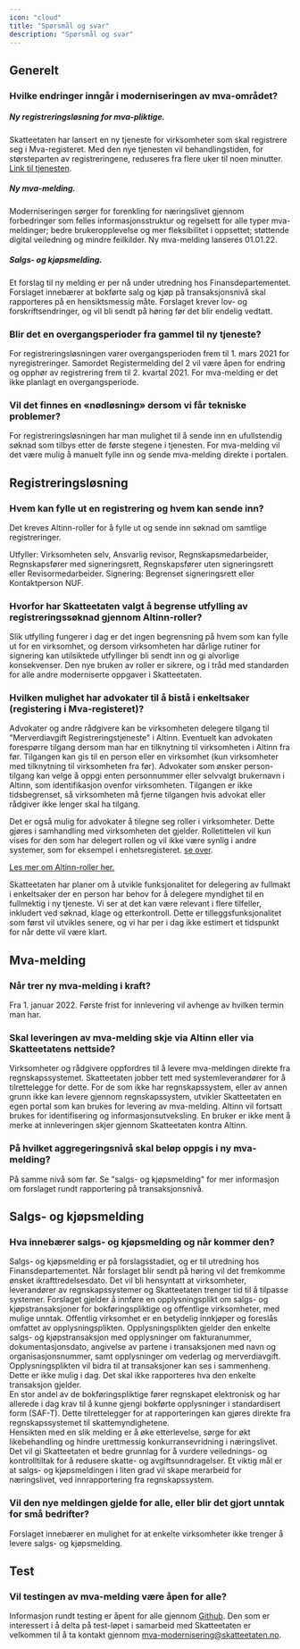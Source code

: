```yaml
---
icon: "cloud"
title: "Spørsmål og svar"
description: "Spørsmål og svar"
---
```


## Generelt

### Hvilke endringer inngår i moderniseringen av mva-området? 

##### Ny registreringsløsning for mva-pliktige.
Skatteetaten har lansert en ny tjeneste for virksomheter som skal registrere seg i Mva-registeret. Med den nye tjenesten vil behandlingstiden, for størsteparten av registreringene, reduseres fra flere uker til noen minutter. [Link til tjenesten](https://www.skatteetaten.no/bedrift-og-organisasjon/avgifter/mva/registrere/).

##### Ny mva-melding.
Moderniseringen sørger for forenkling for næringslivet gjennom forbedringer som felles informasjonsstruktur og regelsett for alle typer mva-meldinger; bedre brukeropplevelse og mer fleksibilitet i oppsettet; støttende digital veiledning og mindre feilkilder. Ny mva-melding lanseres 01.01.22.

##### Salgs- og kjøpsmelding.
Et forslag til ny melding er per nå under utredning hos Finansdepartementet. Forslaget innebærer at bokførte salg og kjøp på transaksjonsnivå skal rapporteres på en hensiktsmessig måte. Forslaget krever lov- og forskriftsendringer, og vil bli sendt på høring før det blir endelig vedtatt.

### Blir det en overgangsperioder fra gammel til ny tjeneste?
  
For registreringsløsningen varer overgangsperioden frem til 1. mars 2021 for nyregistreringer. Samordet Registermelding del 2 vil være åpen for endring og opphør av registrering frem til 2. kvartal 2021. 
For mva-melding er det ikke planlagt en overgangsperiode.

### Vil det finnes en «nødløsning» dersom vi får tekniske problemer?
  
For registreringsløsningen har man mulighet til å sende inn en ufullstendig søknad som tilbys etter de første stegene i tjenesten. 
For mva-melding vil det være mulig å manuelt fylle inn og sende mva-melding direkte i portalen.
 

## Registreringsløsning

### Hvem kan fylle ut en registrering og hvem kan sende inn? 
  
Det kreves Altinn-roller for å fylle ut og sende inn søknad om samtlige registreringer. 

Utfyller: Virksomheten selv, Ansvarlig revisor, Regnskapsmedarbeider, Regnskapsfører med signeringsrett, Regnskapsfører uten signeringsrett eller Revisormedarbeider.
Signering: Begrenset signeringsrett eller Kontaktperson NUF.


### Hvorfor har Skatteetaten valgt å begrense utfylling av registreringssøknad gjennom Altinn-roller?
  
Slik utfylling fungerer i dag er det ingen begrensning på hvem som kan fylle ut for en virksomhet, og dersom virksomheten har dårlige rutiner for signering kan utilsiktede utfyllinger bli sendt inn og gi alvorlige konsekvenser. Den nye bruken av roller er sikrere, og i tråd med standarden for alle andre moderniserte oppgaver i Skatteetaten. 

### Hvilken mulighet har advokater til å bistå i enkeltsaker (registering i Mva-registeret)?
  
Advokater og andre rådgivere kan be virksomheten delegere tilgang til "Merverdiavgift Registreringstjeneste" i Altinn. Eventuelt kan advokaten forespørre tilgang dersom man har en tilknytning til virksomheten i Altinn fra før. Tilgangen kan gis til en person eller en virksomhet (kun virksomheter med tilknytning til virksomheten fra før). Advokater som ønsker person-tilgang kan velge å oppgi enten personnummer eller selvvalgt brukernavn i Altinn, som identifikasjon ovenfor virksomheten.  Tilgangen er ikke tidsbegrenset, så virksomheten må fjerne tilgangen hvis advokat eller rådgiver ikke lenger skal ha tilgang. 

Det er også mulig for advokater å tilegne seg roller i virksomheter. Dette gjøres i samhandling med virksomheten det gjelder. Rolletittelen vil kun vises for den som har delegert rollen og vil ikke være synlig i andre systemer, som for eksempel i enhetsregisteret. [se over](https://skatteetaten.github.io/mva-meldingen/documentation/faq/#hvem-kan-fylle-ut-en-registrering-og-hvem-kan-sende-inn).

[Les mer om Altinn-roller her.](https://www.altinn.no/hjelp/profil/roller-og-rettigheter/)

Skatteetaten har planer om å utvikle funksjonalitet for delegering av fullmakt i enkeltsaker der en person har behov for å delegere myndighet til en fullmektig i ny tjeneste. Vi ser at det kan være relevant i flere tilfeller, inkludert ved søknad, klage og etterkontroll. Dette er tilleggsfunksjonalitet som først vil utvikles senere, og vi har per i dag ikke estimert et tidspunkt for når dette vil være klart. 
 
 
## Mva-melding

### Når trer ny mva-melding i kraft?

Fra 1. januar 2022. Første frist for innlevering vil avhenge av hvilken termin man har. 

### Skal leveringen av mva-melding skje via Altinn eller via Skatteetatens nettside?

Virksomheter og rådgivere oppfordres til å levere mva-meldingen direkte fra regnskapssystemet. Skatteetaten jobber tett med systemleverandører for å tilrettelegge for dette. For de som ikke har regnskapssystem, eller av annen grunn ikke kan levere gjennom regnskapssystem, utvikler Skatteetaten en egen portal som kan brukes for levering av mva-melding. Altinn vil fortsatt brukes for identifisering og informasjonsutveksling. En bruker er ikke ment å merke at innleveringen skjer gjennom Skatteetaten kontra Altinn.

### På hvilket aggregeringsnivå skal beløp oppgis i ny mva-melding? 

På samme nivå som før. Se "salgs- og kjøpsmelding" for mer informasjon om forslaget rundt rapportering på transaksjonsnivå. 

## Salgs- og kjøpsmelding

### Hva innebærer salgs- og kjøpsmelding og når kommer den?

Salgs- og kjøpsmelding er på forslagsstadiet, og er til utredning hos Finansdepartementet. Når forslaget blir sendt på høring vil det fremkomme ønsket ikrafttredelsesdato. Det vil bli hensyntatt at virksomheter, leverandører av regnskapssystemer og Skatteetaten trenger tid til å tilpasse systemer. Forslaget gjelder å innføre en opplysningsplikt om salgs- og kjøpstransaksjoner for bokføringspliktige og offentlige virksomheter, med mulige unntak. Offentlig virksomhet er en betydelig innkjøper og foreslås omfattet av opplysningsplikten. 
Opplysningsplikten gjelder den enkelte salgs- og kjøpstransaksjon med opplysninger om fakturanummer, dokumentasjonsdato, angivelse av partene i transaksjonen med navn og organisasjonsnummer, samt opplysninger om vederlag og merverdiavgift. Opplysningsplikten vil bidra til at transaksjoner kan ses i sammenheng. Dette er ikke mulig i dag. Det skal ikke rapporteres hva den enkelte transaksjon gjelder.  
En stor andel av de bokføringspliktige fører regnskapet elektronisk og har allerede i dag krav til å kunne gjengi bokførte opplysninger i standardisert form (SAF-T). Dette tilrettelegger for at rapporteringen kan gjøres direkte fra regnskapssystemet til skattemyndighetene.     
Hensikten med en slik melding er å øke etterlevelse, sørge for økt likebehandling og hindre urettmessig konkurransevridning i næringslivet. Det vil gi Skatteetaten et bedre grunnlag for å vurdere veilednings- og kontrolltiltak for å redusere skatte- og avgiftsunndragelser. Et viktig mål er at salgs- og kjøpsmeldingen i liten grad vil skape merarbeid for næringslivet, ved innrapportering fra regnskapssystem.

### Vil den nye meldingen gjelde for alle, eller blir det gjort unntak for små bedrifter? 

Forslaget innebærer en mulighet for at enkelte virksomheter ikke trenger å levere salgs- og kjøpsmelding.

## Test

### Vil testingen av mva-melding være åpen for alle?

Informasjon rundt testing er åpent for alle gjennom [Github](https://skatteetaten.github.io/mva-meldingen/documentation/test/). 
Den som er interessert i å delta på test-løpet i samarbeid med Skatteetaten er velkommen til å ta kontakt gjennom mva-modernisering@skatteetaten.no.
